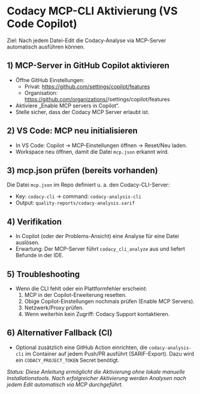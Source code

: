 # Codacy MCP-CLI Aktivierung (VS Code Copilot)

Ziel: Nach jedem Datei-Edit die Codacy-Analyse via MCP-Server automatisch ausführen können.

## 1) MCP-Server in GitHub Copilot aktivieren

- Öffne GitHub Einstellungen:
  - Privat: https://github.com/settings/copilot/features
  - Organisation: https://github.com/organizations/<org>/settings/copilot/features
- Aktiviere „Enable MCP servers in Copilot“.
- Stelle sicher, dass der Codacy MCP Server erlaubt ist.

## 2) VS Code: MCP neu initialisieren

- In VS Code: Copilot → MCP-Einstellungen öffnen → Reset/Neu laden.
- Workspace neu öffnen, damit die Datei `mcp.json` erkannt wird.

## 3) mcp.json prüfen (bereits vorhanden)

Die Datei `mcp.json` im Repo definiert u. a. den Codacy-CLI-Server:

- Key: `codacy-cli` → command: `codacy-analysis-cli`
- Output: `quality-reports/codacy-analysis.sarif`

## 4) Verifikation

- In Copilot (oder der Problems-Ansicht) eine Analyse für eine Datei auslösen.
- Erwartung: Der MCP-Server führt `codacy_cli_analyze` aus und liefert Befunde in der IDE.

## 5) Troubleshooting

- Wenn die CLI fehlt oder ein Plattformfehler erscheint:
  1. MCP in der Copilot-Erweiterung resetten.
  2. Obige Copilot-Einstellungen nochmals prüfen (Enable MCP Servers).
  3. Netzwerk/Proxy prüfen.
  4. Wenn weiterhin kein Zugriff: Codacy Support kontaktieren.

## 6) Alternativer Fallback (CI)

- Optional zusätzlich eine GitHub Action einrichten, die `codacy-analysis-cli` im Container auf jedem Push/PR ausführt (SARIF-Export). Dazu wird ein `CODACY_PROJECT_TOKEN` Secret benötigt.

_Status: Diese Anleitung ermöglicht die Aktivierung ohne lokale manuelle Installationstools. Nach erfolgreicher Aktivierung werden Analysen nach jedem Edit automatisch via MCP durchgeführt._
